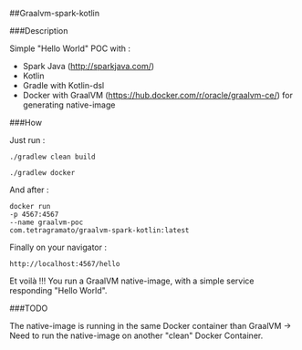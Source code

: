 ##Graalvm-spark-kotlin

###Description

Simple "Hello World" POC with :

- Spark Java (http://sparkjava.com/)
- Kotlin
- Gradle with Kotlin-dsl
- Docker with GraalVM (https://hub.docker.com/r/oracle/graalvm-ce/) for generating native-image

###How

Just run :

```
./gradlew clean build  

./gradlew docker
```

And after :

```
docker run
-p 4567:4567
--name graalvm-poc
com.tetragramato/graalvm-spark-kotlin:latest 
```

Finally on your navigator :

```
http://localhost:4567/hello
```

Et voilà !!! You run a GraalVM native-image, with a simple service responding "Hello World".

###TODO

The native-image is running in the same Docker container than GraalVM -> Need to run the native-image on another "clean" Docker Container.